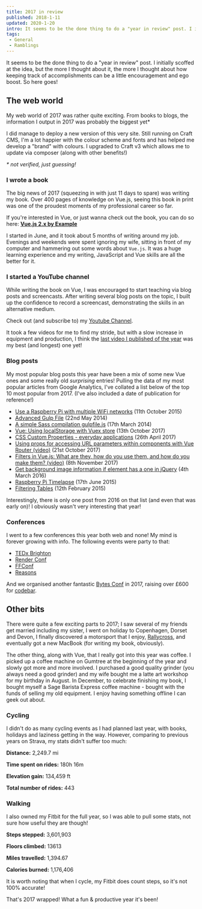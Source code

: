 ```yaml
---
title: 2017 in review
published: 2018-1-11
updated: 2020-1-20
intro: It seems to be the done thing to do a "year in review" post. I initially scoffed at the idea, but the more I thought about it, the more I thought about how keeping track of accomplishments can be a little encouragement and ego boost. So here goes!
tags:
 - General
 - Ramblings
---
```


It seems to be the done thing to do a "year in review" post. I initially scoffed at the idea, but the more I thought about it, the more I thought about how keeping track of accomplishments can be a little encouragement and ego boost. So here goes!

## The web world

My web world of 2017 was rather quite exciting. From books to blogs, the information I output in 2017 was probably the biggest yet*

I did manage to deploy a new version of this very site. Still running on Craft CMS, I'm a lot happier with the colour scheme and fonts and has helped me develop a "brand" with colours. I upgraded to Craft v3 which allows me to update via composer (along with other benefits!)

_* not verified, just guessing!_

### I wrote a book

The big news of 2017 (squeezing in with just 11 days to spare) was writing my book. Over 400 pages of knowledge on Vue.js, seeing this book in print was one of the proudest moments of my professional career so far.

If you're interested in Vue, or just wanna check out the book, you can do so here: **[Vue.js 2.x by Example](https://www.packtpub.com/application-development/vuejs-2x-example)**

I started in June, and it took about 5 months of writing around my job. Evenings and weekends were spent ignoring my wife, sitting in front of my computer and hammering out some words about `Vue.js`. It was a huge learning experience and my writing, JavaScript and Vue skills are all the better for it.

### I started a YouTube channel

While writing the book on Vue, I was encouraged to start teaching via blog posts and screencasts. After writing several blog posts on the topic, I built up the confidence to record a screencast, demonstrating the skills in an alternative medium.

Check out (and subscribe to) my [Youtube Channel](https://www.youtube.com/channel/UCloDpDIsjp1_2rGckcJ6SbA).

It took a few videos for me to find my stride, but with a slow increase in equipment and production, I think the [last video I published of the year](https://www.mikestreety.co.uk/blog/introduction-to-vuex-implementation-part-2-video) was my best (and longest) one yet!

### Blog posts

My most popular blog posts this year have been a mix of some new Vue ones and some really old _surprising_ entries! Pulling the data of my most popular articles from Google Analytics, I've collated a list below of the top 10 most popular from 2017. (I've also included a date of publication for reference!)

- [Use a Raspberry Pi with multiple WiFi networks](https://www.mikestreety.co.uk/blog/use-a-raspberry-pi-with-multiple-wifi-networks) (11th October 2015)
- [Advanced Gulp File](https://www.mikestreety.co.uk/blog/advanced-gulp-file) (22nd May 2014)
- [A simple Sass compilation gulpfile.js](https://www.mikestreety.co.uk/blog/a-simple-sass-compilation-gulpfile-js) (17th March 2014)
- [Vue: Using localStorage with Vuex store](https://www.mikestreety.co.uk/blog/vue-js-using-localstorage-with-the-vuex-store) (13th October 2017)
- [CSS Custom Properties - everyday applications](https://www.mikestreety.co.uk/blog/css-custom-properties-everyday-applications) (26th April 2017)
- [Using props for accessing URL parameters within components with Vue Router (video)](https://www.mikestreety.co.uk/blog/using-props-for-accessing-url-parameters-within-components-with-vue-router) (21st October 2017)
- [Filters in Vue.js: What are they, how do you use them, and how do you make them? (video)](https://www.mikestreety.co.uk/blog/vue-js-filters-what-are-they-how-do-you-use-them-and-how-do-you-make-them-video) (8th November 2017)
- [Get background image information if element has a one in jQuery](https://www.mikestreety.co.uk/blog/get-background-image-information-if-element-has-a-one-in-jquery) (4th March 2016)
- [Raspberry Pi Timelapse](https://www.mikestreety.co.uk/blog/raspberry-pi-timelapse) (17th June 2015)
- [Filtering Tables](https://www.mikestreety.co.uk/blog/filtering-tables) (12th February 2015)

Interestingly, there is only one post from 2016 on that list (and even that was early on)! I obviously wasn't very interesting that year!

### Conferences

I went to a few conferences this year both web and none! My mind is forever growing with info. The following events were party to that:

- [TEDx Brighton](http://tedxbrighton.com/events/2017)
- [Render Conf](https://2017.render-conf.com/)
- [FFConf](https://2017.ffconf.org/)
- [Reasons](https://reasons.to/2017)

And we organised another fantastic [Bytes Conf](http://2017.bytesconf.co.uk/) in 2017, raising over £600 for [codebar](https://codebar.io/).

## Other bits

There were quite a few exciting parts to 2017; I saw several of my friends get married including my sister, I went on holiday to Copenhagen, Dorset and Devon, I finally discovered a motorsport that I enjoy, [Rallycross](http://www.fiaworldrallycross.com/), and eventually got a new MacBook (for writing my book, obviously).

The other thing, along with Vue, that I really got into this year was coffee. I picked up a coffee machine on Gumtree at the beginning of the year and slowly got more and more involved. I purchased a good quality grinder (you always need a good grinder) and my wife bought me a latte art workshop for my birthday in August. In December, to celebrate finishing my book, I bought myself a Sage Barista Express coffee machine - bought with the funds of selling my old equipment. I enjoy having something offline I can geek out about.

### Cycling

I didn't do as many cycling events as I had planned last year, with books, holidays and laziness getting in the way. However, comparing to previous years on Strava, my stats didn't suffer too much:

**Distance:** 2,249.7 mi

**Time spent on rides:** 180h 16m

**Elevation gain:** 134,459 ft

**Total number of rides:** 443

### Walking

I also owned my Fitbit for the full year, so I was able to pull some stats, not sure how useful they are though!

**Steps stepped:** 3,601,903

**Floors climbed:** 13613

**Miles travelled:** 1,394.67

**Calories burned:** 1,176,406

It is worth noting that when I cycle, my Fitbit does count steps, so it's not 100% accurate!

That's 2017 wrapped! What a fun & productive year it's been!